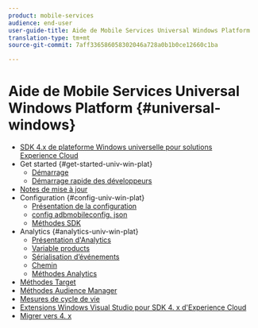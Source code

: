 ```yaml
---
product: mobile-services
audience: end-user
user-guide-title: Aide de Mobile Services Universal Windows Platform
translation-type: tm+mt
source-git-commit: 7aff336586058302046a728a0b1b0ce12660c1ba

---
```



# Aide de Mobile Services Universal Windows Platform {#universal-windows}

+ [SDK 4.x de plateforme Windows universelle pour solutions Experience Cloud](overview.md)
+ Get started {#get-started-univ-win-plat}
   + [Démarrage](c-getting-started/c-getting-started.md)
   + [Démarrage rapide des développeurs](c-getting-started/dev-qs.md)
+ [Notes de mise à jour](release-notes.md)
+ Configuration {#config-univ-win-plat}
   + [Présentation de la configuration](c-configuration/c-configuration.md)
   + [config adbmobileconfig. json](c-configuration/c.json.md)
   + [Méthodes SDK](c-configuration/methods.md)
+ Analytics {#analytics-univ-win-plat}
   + [Présentation d'Analytics](analytics/analytics.md)
   + [Variable products](analytics/products.md)
   + [Sérialisation d’événements](analytics/event-serialization.md)
   + [Chemin ](analytics/video-qs.md)
   + [Méthodes Analytics](analytics/analytics-methods.md)
+ [Méthodes Target](target/target-methods.md)
+ [Méthodes Audience Manager](audiencemgmt/audience-manager-methods.md)
+ [Mesures de cycle de vie](metrics.md)
+ [Extensions Windows Visual Studio pour SDK 4. x d'Experience Cloud](extensions/win-vse-4x.md)
+ [Migrer vers 4. x](migration-v3.md)
